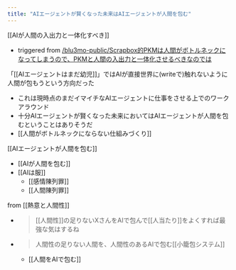 ```yaml
---
title: "AIエージェントが賢くなった未来はAIエージェントが人間を包む"
---
```


[[AIが人間の入出力と一体化すべき]]
- triggered from [/blu3mo-public/Scrapbox的PKMは人間がボトルネックになってしまうので、PKMと人間の入出力と一体化させるべきなのでは](https://scrapbox.io/blu3mo-public/Scrapbox的PKMは人間がボトルネックになってしまうので、PKMと人間の入出力と一体化させるべきなのでは)

「[[AIエージェントはまだ幼児]]」ではAIが直接世界に(writeで)触れないように人間が包もうという方向だった
- これは現時点のまだイマイチなAIエージェントに仕事をさせる上でのワークアラウンド
- 十分AIエージェントが賢くなった未来においてはAIエージェントが人間を包むということはありそうだ
- [[人間がボトルネックにならない仕組みづくり]]

[[AIエージェントが人間を包む]]
- [[AIが人間を包む]]
- [[AIは服]]
    - [[感情陳列罪]]
    - [[人間陳列罪]]

from [[熱意と人間性]]
- > [[人間性]]の足りないXさんをAIで包んで[[人当たり]]をよくすれば最強な気はするね
- > 人間性の足りない人間を、人間性のあるAIで包む[[小籠包システム]]
    - [[人間をAIで包む]]

